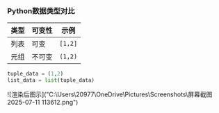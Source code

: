 ### Python数据类型对比
类型  |     可变性  |     示例  |
----- |------------|-----------|
列表  |     可变    |  `[1,2]`|
元组  |     不可变  |   `(1,2)` |

```python
tuple_data = (1,2)
list_data = list(tuple_data)
```
![渲染后图示]("C:\Users\20977\OneDrive\Pictures\Screenshots\屏幕截图 2025-07-11 113612.png")